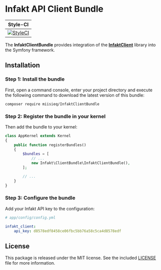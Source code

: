# Infakt API Client Bundle

|        Style-CI         |
|:-----------------------:|
| [![StyleCI](https://styleci.io/repos/115550336/shield?branch=master)](https://styleci.io/repos/115550336) |

The **InfaktClientBundle** provides integration of the [**InfaktClient**](https://github.com/miisieq/InfaktClient) library into the Symfony framework.


## Installation

### Step 1: Install the bundle

First, open a command console, enter your project directory and execute the following command to download the latest version of this bundle:

```
composer require miisieq/InfaktClientBundle
```

### Step 2: Register the bundle in your kernel
Then add the bundle to your kernel:
```php
class AppKernel extends Kernel
{
    public function registerBundles()
    {
        $bundles = [
            // ...
            new Infakt\ClientBundle\InfaktClientBundle(),
        ];

        // ...
    }
}
```

### Step 3: Configure the bundle
Add your Infakt API key to the configuration:

``` yaml
# app/config/config.yml

infakt_client:
    api_key: d8578edf8458ce06fbc5bb76a58c5ca4d8578edf
```


## License
This package is released under the MIT license. See the included
[LICENSE](LICENSE) file for more information.
